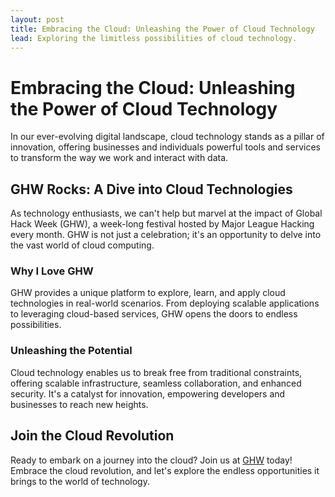 ```yaml
---
layout: post
title: Embracing the Cloud: Unleashing the Power of Cloud Technology
lead: Exploring the limitless possibilities of cloud technology.
---
```


# Embracing the Cloud: Unleashing the Power of Cloud Technology

In our ever-evolving digital landscape, cloud technology stands as a pillar of innovation, offering businesses and individuals powerful tools and services to transform the way we work and interact with data.

## GHW Rocks: A Dive into Cloud Technologies

As technology enthusiasts, we can't help but marvel at the impact of Global Hack Week (GHW), a week-long festival hosted by Major League Hacking every month. GHW is not just a celebration; it's an opportunity to delve into the vast world of cloud computing.

### Why I Love GHW

GHW provides a unique platform to explore, learn, and apply cloud technologies in real-world scenarios. From deploying scalable applications to leveraging cloud-based services, GHW opens the doors to endless possibilities.

### Unleashing the Potential

Cloud technology enables us to break free from traditional constraints, offering scalable infrastructure, seamless collaboration, and enhanced security. It's a catalyst for innovation, empowering developers and businesses to reach new heights.

## Join the Cloud Revolution

Ready to embark on a journey into the cloud? Join us at [GHW](https://ghw.mlh.io) today! Embrace the cloud revolution, and let's explore the endless opportunities it brings to the world of technology.


